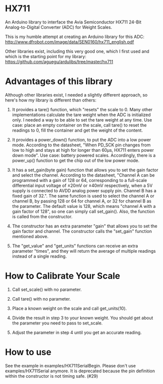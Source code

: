 ﻿HX711
=====

An Arduino library to interface the Avia Semiconductor HX711 24-Bit Analog-to-Digital Converter (ADC) for Weight Scales.


This is my humble attempt at creating an Arduino library for this ADC:
http://www.dfrobot.com/image/data/SEN0160/hx711_english.pdf


Other libraries exist, including this very good one, which I first used and which is the starting point for
 my library:
https://github.com/aguegu/ardulibs/tree/master/hx711

# Advantages of this library

Although other libraries exist, I needed a slightly different approach, so here's how my library is different than others:


1. It provides a tare() function, which "resets" the scale to 0. Many other implementations calculate the tare weight when the ADC is initialized only.
 I needed a way to be able to set the tare weight at any time. 
Use case: place an empty container on the scale, call tare() to reset the readings to 0, fill the container and get the weight of the content.


2. It provides a power_down() function, to put the ADC into a low power mode.
 According to the datasheet, "When PD_SCK pin changes from low to high and stays at high for longer than 60μs, HX711 enters power down mode".
 Use case: battery powered scales. Accordingly, there is a power_up() function to get the chip out of the low power mode.


3. It has a set_gain(byte gain) function that allows you to set the gain factor and select the channel.
 According to the datasheet, "Channel A can be programmed with a gain of 128 or 64, corresponding to a full-scale differential input voltage
 of ±20mV or ±40mV respectively, when a 5V supply is connected to AVDD analog power supply pin.
 Channel B has a fixed gain of 32.". The same function is used to select the channel A or channel B,
 by passing 128 or 64 for channel A, or 32 for channel B as the parameter.
 The default value is 128, which means "channel A with a gain factor of 128", so one can simply call set_gain().
 Also, the function is called from the constructor.


4. The constructor has an extra parameter "gain" that allows you to set the gain factor and channel.
 The constructor calls the "set_gain" function mentioned above.


5. The "get_value" and "get_units" functions can receive an extra parameter "times", 
and they will return the average of multiple readings instead of a single reading.


# How to Calibrate Your Scale


1. Call set_scale() with no parameter.

2. Call tare() with no parameter.

3. Place a known weight on the scale and call get_units(10).

4. Divide the result in step 3 to your known weight. You should get about the parameter you need to pass to set_scale.

5. Adjust the parameter in step 4 until you get an accurate reading.


# How to use

See the example in examples/HX711SerialBegin.
 Please don't use examples/HX711Serial anymore. It is deprecated because the pin definition within the constructor
 is not timing safe. (#29)
